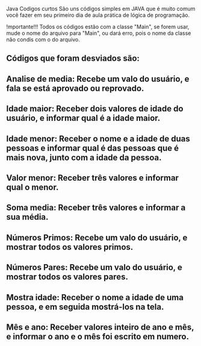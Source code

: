 Java Codigos curtos
São uns códigos simples em JAVA que é muito comum você fazer em seu primeiro dia de aula prática de lógica de programação.

!mportante!!! Todos os códigos estão com a classe "Main", se forem usar, mude o nome do arquivo para "Main", ou dará erro, pois o nome da classe não condis com o do arquivo.

Códigos que foram desviados são:
-------------------------------------
Analise de media: Recebe um valo do usuário, e fala se está aprovado ou reprovado.
-------------------------------------
Idade maior: Receber dois valores de idade do usuário, e informar qual é a idade maior. 
-------------------------------------
Idade menor: Receber o nome e a idade de duas pessoas e informar qual é das pessoas que é mais nova, junto com a idade da pessoa. 
-------------------------------------
Valor menor: Receber três valores e informar qual o menor.
-------------------------------------
Soma media: Receber três valores e informar a sua média.
-------------------------------------
Números Primos: Recebe um valo do usuário, e mostrar todos os valores primos.
-------------------------------------
Números Pares: Recebe um valo do usuário, e mostrar todos os valores pares. 
-------------------------------------
Mostra idade: Receber o nome a idade de uma pessoa, e em seguida mostrá-los na tela.
-------------------------------------
Mês e ano: Receber valores inteiro de ano e mês, e informar o ano e o mês foi escrito em numero.
-------------------------------------
